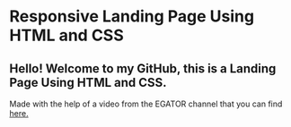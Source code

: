 # Responsive Landing Page Using HTML and CSS
## Hello! Welcome to my GitHub, this is a Landing Page Using HTML and CSS. 
Made with the help of a video from the EGATOR channel that you can find [here.](<https://www.youtube.com/watch?v=GfqAfNj7ud4&list=PLkpj4dZsD5byAyyhQs6bASim7Z_WSqxDw&index=11>)
